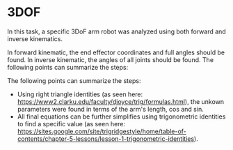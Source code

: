 # 3DOF

In this task, a specific 3DoF arm robot was analyzed using both forward and inverse kinematics. 

In forward kinematic, the end effector coordinates and full angles should be found. 
In inverse kinematic, the angles of all joints should be found. The following points can summarize the steps:


The following points can summarize the steps:
* Using right triangle identities (as seen here: https://www2.clarku.edu/faculty/djoyce/trig/formulas.html), the unkown parameters were found in terms of the arm's length, cos and sin.
* All final equations can be further simplifies using trigonometric identities to find a specific value (as seen here: https://sites.google.com/site/trigridgestyle/home/table-of-contents/chapter-5-lessons/lesson-1-trigonometric-identities). 

